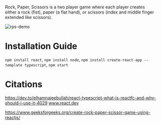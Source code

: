 
Rock, Paper, Scissors is a two player game where each player creates either a rock (fist), paper (a flat hand), or scissors (index and middle finger extended like scissors).

![rps-demo](https://github.com/ARMummert/RockPaperScissors/assets/135379751/3ced8c33-75be-43ec-83b1-7248116eccf6)

# Installation Guide
`npm install react`,
`npm install node`,
`npm install create-react-app --template typescript`,
`npm start`

# Citations
https://dev.to/elhamnajeebullah/react-typescript-what-is-reactfc-and-why-should-i-use-it-4029
www.react.dev

https://www.geeksforgeeks.org/create-rock-paper-scissor-game-using-reactjs/
